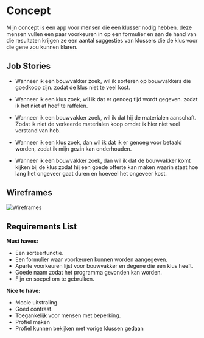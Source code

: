 # Concept

Mijn concept is een app voor mensen die een klusser nodig hebben. deze mensen vullen een paar voorkeuren in op een formulier en aan de hand van die resultaten krijgen ze een aantal suggesties van klussers die de klus voor die gene zou kunnen klaren.

## Job Stories

- Wanneer ik een bouwvakker zoek, wil ik sorteren op bouwvakkers die goedkoop zijn. zodat de klus niet te veel kost.

- Wanneer ik een klus zoek, wil ik dat er genoeg tijd wordt gegeven. zodat ik het niet af hoef te raffelen.

- Wanneer ik een bouwvakker zoek, wil ik dat hij de materialen aanschaft. Zodat ik niet de verkeerde materialen koop omdat ik hier niet veel verstand van heb.

- Wanneer ik een klus zoek, dan wil ik dat ik er genoeg voor betaald worden, zodat ik mijn gezin kan onderhouden.

- Wanneer ik een bouwvakker zoek, dan wil ik dat de bouwvakker komt kijken bij de klus zodat hij een goede offerte kan maken waarin staat hoe lang het ongeveer gaat duren en hoeveel het ongeveer kost.

## Wireframes

![Wireframes](wireframe.png)

## Requirements List

**Must haves:**
- Een sorteerfunctie.
- Een formulier waar voorkeuren kunnen worden aangegeven.
- Aparte voorkeuren lijst voor bouwvakker en degene die een klus heeft.
- Goede naam zodat het programma gevonden kan worden.
- Fijn en soepel om te gebruiken.

**Nice to have:**
- Mooie uitstraling.
- Goed contrast.
- Toegankelijk voor mensen met beperking.
- Profiel maken
- Profiel kunnen bekijken met vorige klussen gedaan